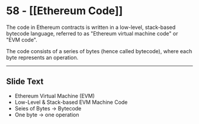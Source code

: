# 58 - [[Ethereum Code]]

The code in Ethereum contracts is written in a low-level, stack-based bytecode language, referred to as "Ethereum virtual machine code" or "EVM code". 

The code consists of a series of bytes (hence called bytecode), where each byte represents an operation.


___
## Slide Text
- Ethereum Virtual Machine (EVM)
- Low-Level & Stack-based EVM Machine Code
- Seies of Bytes -> Bytecode
- One byte -> one operation

